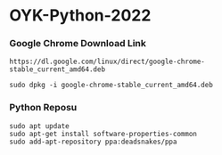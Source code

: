 # OYK-Python-2022


### Google Chrome Download Link
```shell
https://dl.google.com/linux/direct/google-chrome-stable_current_amd64.deb

sudo dpkg -i google-chrome-stable_current_amd64.deb
```

### Python Reposu
```shell
sudo apt update
sudo apt-get install software-properties-common
sudo add-apt-repository ppa:deadsnakes/ppa
```